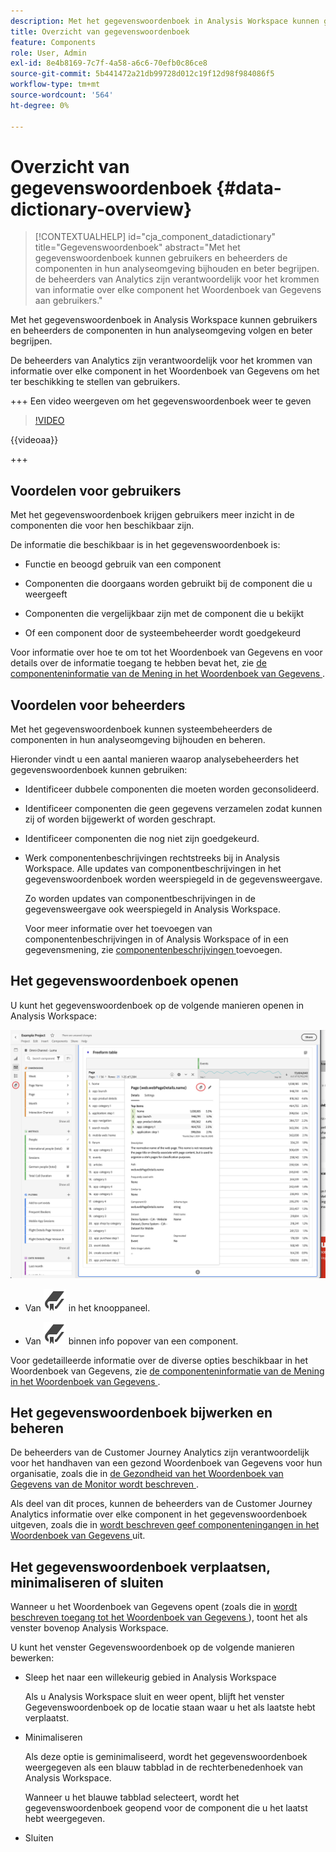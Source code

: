 ```yaml
---
description: Met het gegevenswoordenboek in Analysis Workspace kunnen gebruikers de verschillende componenten in Analysis Workspace, waaronder het beoogde gebruik, die zijn goedgekeurd, duplicaten zijn, catalogiseren en bijhouden, enzovoort.
title: Overzicht van gegevenswoordenboek
feature: Components
role: User, Admin
exl-id: 8e4b8169-7c7f-4a58-a6c6-70efb0c86ce8
source-git-commit: 5b441472a21db99728d012c19f12d98f984086f5
workflow-type: tm+mt
source-wordcount: '564'
ht-degree: 0%

---
```


# Overzicht van gegevenswoordenboek {#data-dictionary-overview}

<!-- markdownlint-disable MD034 -->

>[!CONTEXTUALHELP]
>id="cja_component_datadictionary"
>title="Gegevenswoordenboek"
>abstract="Met het gegevenswoordenboek kunnen gebruikers en beheerders de componenten in hun analyseomgeving bijhouden en beter begrijpen. <br/> de beheerders van Analytics zijn verantwoordelijk voor het krommen van informatie over elke component het Woordenboek van Gegevens aan gebruikers."

<!-- markdownlint-enable MD034 -->


Met het gegevenswoordenboek in Analysis Workspace kunnen gebruikers en beheerders de componenten in hun analyseomgeving volgen en beter begrijpen.

De beheerders van Analytics zijn verantwoordelijk voor het krommen van informatie over elke component in het Woordenboek van Gegevens om het ter beschikking te stellen van gebruikers.


+++ Een video weergeven om het gegevenswoordenboek weer te geven

>[!VIDEO](https://video.tv.adobe.com/v/3418028/?quality=12&learn=on)

{{videoaa}}

+++

## Voordelen voor gebruikers

Met het gegevenswoordenboek krijgen gebruikers meer inzicht in de componenten die voor hen beschikbaar zijn.

De informatie die beschikbaar is in het gegevenswoordenboek is:

* Functie en beoogd gebruik van een component

* Componenten die doorgaans worden gebruikt bij de component die u weergeeft

* Componenten die vergelijkbaar zijn met de component die u bekijkt

* Of een component door de systeembeheerder wordt goedgekeurd

Voor informatie over hoe te om tot het Woordenboek van Gegevens en voor details over de informatie toegang te hebben bevat het, zie [ de componenteninformatie van de Mening in het Woordenboek van Gegevens ](/help/components/data-dictionary/view-data-dictionary.md).

## Voordelen voor beheerders

Met het gegevenswoordenboek kunnen systeembeheerders de componenten in hun analyseomgeving bijhouden en beheren.

Hieronder vindt u een aantal manieren waarop analysebeheerders het gegevenswoordenboek kunnen gebruiken:

* Identificeer dubbele componenten die moeten worden geconsolideerd.

* Identificeer componenten die geen gegevens verzamelen zodat kunnen zij of worden bijgewerkt of worden geschrapt.

* Identificeer componenten die nog niet zijn goedgekeurd.

* Werk componentenbeschrijvingen rechtstreeks bij in Analysis Workspace. Alle updates van componentbeschrijvingen in het gegevenswoordenboek worden weerspiegeld in de gegevensweergave.

  Zo worden updates van componentbeschrijvingen in de gegevensweergave ook weerspiegeld in Analysis Workspace.

  Voor meer informatie over het toevoegen van componentenbeschrijvingen in of Analysis Workspace of in een gegevensmening, zie [ componentenbeschrijvingen ](/help/components/add-component-descriptions.md) toevoegen.

## Het gegevenswoordenboek openen

U kunt het gegevenswoordenboek op de volgende manieren openen in Analysis Workspace:

![ pictogram van het Woordenboek van Gegevens in het linkerpaneel ](assets/data-dictionary-access.png)

* Van ![ Bladwijzer ](/help/assets/icons/Bookmark.svg) in het knooppaneel.



* Van ![ Bladwijzer ](/help/assets/icons/Bookmark.svg) binnen info popover van een component.


Voor gedetailleerde informatie over de diverse opties beschikbaar in het Woordenboek van Gegevens, zie [ de componenteninformatie van de Mening in het Woordenboek van Gegevens ](/help/components/data-dictionary/view-data-dictionary.md).

## Het gegevenswoordenboek bijwerken en beheren

De beheerders van de Customer Journey Analytics zijn verantwoordelijk voor het handhaven van een gezond Woordenboek van Gegevens voor hun organisatie, zoals die in [ de Gezondheid van het Woordenboek van Gegevens van de Monitor wordt beschreven ](/help/components/data-dictionary/monitor-data-dictionary-health.md).

Als deel van dit proces, kunnen de beheerders van de Customer Journey Analytics informatie over elke component in het gegevenswoordenboek uitgeven, zoals die in [ wordt beschreven geef componenteningangen in het Woordenboek van Gegevens ](/help/components/data-dictionary/edit-entries-data-dictionary.md) uit.

## Het gegevenswoordenboek verplaatsen, minimaliseren of sluiten

Wanneer u het Woordenboek van Gegevens opent (zoals die in [ wordt beschreven toegang tot het Woordenboek van Gegevens ](#access-the-data-dictionary)), toont het als venster bovenop Analysis Workspace.

U kunt het venster Gegevenswoordenboek op de volgende manieren bewerken:

* Sleep het naar een willekeurig gebied in Analysis Workspace

  Als u Analysis Workspace sluit en weer opent, blijft het venster Gegevenswoordenboek op de locatie staan waar u het als laatste hebt verplaatst. <!--True?-->

* Minimaliseren

  Als deze optie is geminimaliseerd, wordt het gegevenswoordenboek weergegeven als een blauw tabblad in de rechterbenedenhoek van Analysis Workspace.

  Wanneer u het blauwe tabblad selecteert, wordt het gegevenswoordenboek geopend voor de component die u het laatst hebt weergegeven.

* Sluiten
